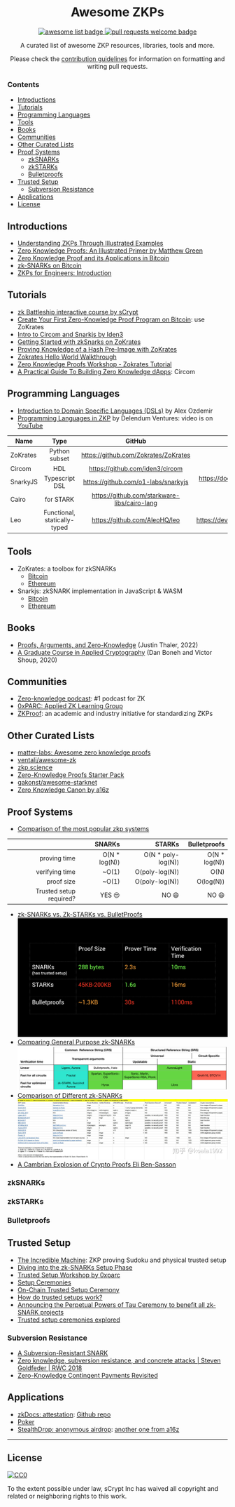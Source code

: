 <div align="center">
  <h1 align="center">Awesome ZKPs</h1>
  <p align="center">
    <a href="https://github.com/sindresorhus/awesome">
      <img alt="awesome list badge" src="https://cdn.rawgit.com/sindresorhus/awesome/d7305f38d29fed78fa85652e3a63e154dd8e8829/media/badge.svg">
    </a>
    <a href="http://makeapullrequest.com">
      <img alt="pull requests welcome badge" src="https://img.shields.io/badge/PRs-welcome-brightgreen.svg?style=flat">
    </a>
  </p>
  
  <p align="center">A curated list of awesome ZKP resources, libraries, tools and more.</p>
  <p align="center">Please check the <a href="CONTRIBUTING.md">contribution guidelines</a> for information on formatting and writing pull requests.</p>
  
</div>

### Contents

- [Introductions](#introductions)
- [Tutorials](#tutorials)
- [Programming Languages](#programming-languages)
- [Tools](#tools)
- [Books](#books)
- [Communities](#communities)
- [Other Curated Lists](#other-curated-lists)
- [Proof Systems](#proof-systems)
  - [zkSNARKs](#zksnarks)
  - [zkSTARKs](#zkstarks)
  - [Bulletproofs](#bulletproofs)
- [Trusted Setup](#trusted-setup)
  - [Subversion Resistance](#subversion-resistance)
- [Applications](#applications)
- [License](#license)

## Introductions
- [Understanding ZKPs Through Illustrated Examples](https://blog.goodaudience.com/understanding-zero-knowledge-proofs-through-simple-examples-df673f796d99)
- [Zero Knowledge Proofs: An Illustrated Primer by Matthew Green](https://blog.cryptographyengineering.com/2014/11/27/zero-knowledge-proofs-illustrated-primer/)
- [Zero Knowledge Proof and its Applications in Bitcoin](https://xiaohuiliu.medium.com/zero-knowledge-proof-and-its-applications-in-bitcoin-aca833d7d745)
- [zk-SNARKs on Bitcoin](https://xiaohuiliu.medium.com/zk-snarks-on-bitcoin-239d96d182bd)
- [ZKPs for Engineers: Introduction](https://blog.zkga.me/intro-to-zksnarks)


## Tutorials
- [zk Battleship interactive course by sCrypt](https://learn.scrypt.io/en/courses/630b1fe6c26857959e13e160)
- [Create Your First Zero-Knowledge Proof Program on Bitcoin](https://xiaohuiliu.medium.com/create-your-first-zero-knowledge-proof-program-on-bitcoin-ec159cc501f4): use ZoKrates
- [Intro to Circom and Snarkjs by Iden3](https://iden3-docs.readthedocs.io/en/latest/iden3_repos/circom/TUTORIAL.html)
- [Getting Started with zkSnarks on ZoKrates](https://blog.gnosis.pm/getting-started-with-zksnarks-zokrates-61e4f8e66bcc)
- [Proving Knowledge of a Hash Pre-Image with ZoKrates](https://blog.decentriq.com/proving-hash-pre-image-zksnarks-zokrates/)
- [Zokrates Hello World Walkthrough](https://hackmd.io/@adietrichs/HkH0OduZw)
- [Zero Knowledge Proofs Workshop - Zokrates Tutorial](http://extropy.foundation/workshops/zkp/zokrates.html)
- [A Practical Guide To Building Zero Knowledge dApps](https://kndrck.co/posts/practical_guide_build_zk_dapps/): Circom


## Programming Languages 
- [Introduction to Domain Specific Languages (DSLs)](https://youtu.be/kqnYbSmdcbA?t=392) by Alex Ozdemir
- [Programming Languages in ZKP](https://medium.com/delendum/thoughts-of-programming-languages-in-zkp-c906e96f056e) by Delendum Ventures: video is on [YouTube](https://www.youtube.com/channel/UCM7Dc3y3BVTTpprDidVV7iw)

| Name  | Type | GitHub | Documentation | 
| ------------- |:-------------:|:-------------:|:-------------:|
| ZoKrates     | Python subset   | https://github.com/Zokrates/ZoKrates | https://zokrates.github.io |
| Circom |  HDL   | https://github.com/iden3/circom | https://docs.circom.io |
| SnarkyJS | Typescript DSL | https://github.com/o1-labs/snarkyjs | https://docs.minaprotocol.com/en/zkapps/snarkyjs-reference | 
| Cairo     | for STARK  | https://github.com/starkware-libs/cairo-lang | https://cairo-lang.org/docs/ | 
| Leo      | Functional, statically-typed  | https://github.com/AleoHQ/leo | https://developer.aleo.org/developer/language/layout/ |


## Tools
- ZoKrates: a toolbox for zkSNARKs
  - [Bitcoin](https://github.com/sCrypt-Inc/zokrates)
  - [Ethereum](https://zokrates.github.io/)
- Snarkjs: zkSNARK implementation in JavaScript & WASM
  - [Bitcoin](https://github.com/sCrypt-Inc/snarkjs)
  - [Ethereum](https://github.com/iden3/snarkjs)


## Books

- [Proofs, Arguments, and Zero-Knowledge](https://people.cs.georgetown.edu/jthaler/ProofsArgsAndZK.pdf) (Justin Thaler, 2022)
- [A Graduate Course in Applied Cryptography](http://toc.cryptobook.us/book.pdf) (Dan Boneh and Victor Shoup, 2020)


## Communities
- [Zero-knowledge podcast](https://www.zeroknowledge.fm): #1 podcast for ZK
- [0xPARC: Applied ZK Learning Group](https://learn.0xparc.org/)
- [ZKProof](https://zkproof.org/): an academic and industry initiative for standardizing ZKPs


## Other Curated Lists
- [matter-labs: Awesome zero knowledge proofs](https://github.com/matter-labs/awesome-zero-knowledge-proofs)
- [ventali/awesome-zk](https://github.com/ventali/awesome-zk)
- [zkp.science](https://zkp.science)
- [Zero-Knowledge Proofs Starter Pack](https://ethresear.ch/t/zero-knowledge-proofs-starter-pack/4519)
- [gakonst/awesome-starknet](https://github.com/gakonst/awesome-starknet)
- [Zero Knowledge Canon by a16z](https://a16zcrypto.com/zero-knowledge-canon/)


## Proof Systems
- [Comparison of the most popular zkp systems](https://github.com/matter-labs/awesome-zero-knowledge-proofs#comparison-of-the-most-popular-zkp-systems)

|                                       | SNARKs                     | STARKs                        | Bulletproofs    |
| ------------------------------------: | -------------------------: | ----------------------------: | --------------: |
| proving time       | O(N * log(N))              | O(N * poly-log(N))            | O(N * log(N))   |
| verifying time      | ~O(1)                      | O(poly-log(N))                | O(N)            |
| proof size | ~O(1)                      | O(poly-log(N))                | O(log(N))       |
| Trusted setup required?               | YES :unamused:             | NO :smile:                    | NO :smile:      |
- [zk-SNARKs vs. Zk-STARKs vs. BulletProofs](https://ethereum.stackexchange.com/questions/59145/zk-snarks-vs-zk-starks-vs-bulletproofs-updated) ![compare](./images/comparisons.png)
- [Comparing General Purpose zk-SNARKs](https://medium.com/coinmonks/comparing-general-purpose-zk-snarks-51ce124c60bd) ![compare snarks](./images/compare_snarks2.png)
- [Comparison of Different zk-SNARKs](https://zhuanlan.zhihu.com/p/40245832) ![compare snarks](./images/compare_snarks.jpeg)
- [A Cambrian Explosion of Crypto Proofs Eli Ben-Sasson](https://nakamoto.com/cambrian-explosion-of-crypto-proofs/)

### zkSNARKs

### zkSTARKs

### Bulletproofs


## Trusted Setup
- [The Incredible Machine](https://medium.com/qed-it/the-incredible-machine-4d1270d7363a): ZKP proving Sudoku and physical trusted setup
- [Diving into the zk-SNARKs Setup Phase](https://medium.com/qed-it/diving-into-the-snarks-setup-phase-b7660242a0d7)
- [Trusted Setup Workshop by 0xparc](https://learn.0xparc.org/materials/learning-group-1/trusted-setup)
- [Setup Ceremonies](https://zkproof.org/2021/06/30/setup-ceremonies/)
- [On-Chain Trusted Setup Ceremony](https://a16zcrypto.com/on-chain-trusted-setup-ceremony/)
- [How do trusted setups work?](https://vitalik.ca/general/2022/03/14/trustedsetup.html)
- [Announcing the Perpetual Powers of Tau Ceremony to benefit all zk-SNARK projects](https://medium.com/coinmonks/announcing-the-perpetual-powers-of-tau-ceremony-to-benefit-all-zk-snark-projects-c3da86af8377)
- [Trusted setup ceremonies explored](https://www.zeroknowledge.fm/133)

### Subversion Resistance
- [A Subversion-Resistant SNARK](https://eprint.iacr.org/2017/599)
- [Zero knowledge, subversion resistance, and concrete attacks | Steven Goldfeder | RWC 2018](https://youtu.be/DP8xSEM9bd8)
- [Zero-Knowledge Contingent Payments Revisited](https://eprint.iacr.org/2017/566)


## Applications
- [zkDocs: attestation](https://a16zcrypto.com/zkdocs-zero-knowledge-information-sharing/): [Github repo](https://github.com/a16z/zkdocs)
- [Poker](https://medium.com/coinmonks/zk-poker-a-simple-zk-snark-circuit-8ec8d0c5ee52)
- [StealthDrop: anonymous airdrop](https://github.com/stealthdrop/stealthdrop): [another one from a16z](https://a16z.com/2022/03/27/crypto-airdrop-privacy-tool-zero-knowledge-proofs/)

---

## License

[![CC0](https://mirrors.creativecommons.org/presskit/buttons/88x31/svg/cc-zero.svg)](https://creativecommons.org/publicdomain/zero/1.0/)

To the extent possible under law, sCrypt Inc has waived all copyright and related or neighboring rights to this work.
